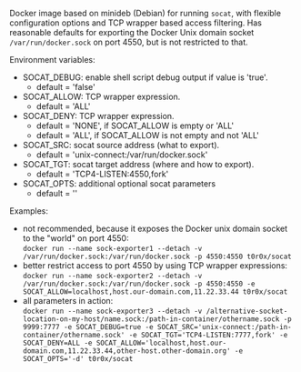 Docker image based on minideb (Debian) for running `socat`, with flexible configuration options and TCP wrapper based access filtering. Has reasonable defaults for exporting the Docker Unix domain socket `/var/run/docker.sock` on port 4550, but is not restricted to that.

Environment variables:
* SOCAT_DEBUG: enable shell script debug output if value is 'true'.
    * default = 'false'
* SOCAT_ALLOW: TCP wrapper expression.
    * default = 'ALL'
* SOCAT_DENY: TCP wrapper expression.
    * default = 'NONE', if SOCAT_ALLOW is empty or 'ALL'
    * default = 'ALL', if SOCAT_ALLOW is not empty and not 'ALL'
* SOCAT_SRC: socat source address (what to export).
    * default = 'unix-connect:/var/run/docker.sock'
* SOCAT_TGT: socat target address (where and how to export).
    * default = 'TCP4-LISTEN:4550,fork'
* SOCAT_OPTS: additional optional socat parameters
    * default = ''

Examples:
* not recommended, because it exposes the Docker unix domain socket to the "world" on port 4550:<br/>
`docker run --name sock-exporter1 --detach -v /var/run/docker.sock:/var/run/docker.sock -p 4550:4550 t0r0x/socat`
* better restrict access to port 4550 by using TCP wrapper expressions:<br/>
`docker run --name sock-exporter2 --detach -v /var/run/docker.sock:/var/run/docker.sock -p 4550:4550 -e SOCAT_ALLOW=localhost,host.our-domain.com,11.22.33.44 t0r0x/socat`
* all parameters in action:<br/>
`docker run --name sock-exporter3 --detach -v /alternative-socket-location-on-my-host/name.sock:/path-in-container/othername.sock -p 9999:7777 -e SOCAT_DEBUG=true -e SOCAT_SRC='unix-connect:/path-in-container/othername.sock' -e SOCAT_TGT='TCP4-LISTEN:7777,fork' -e SOCAT_DENY=ALL -e SOCAT_ALLOW='localhost,host.our-domain.com,11.22.33.44,other-host.other-domain.org' -e SOCAT_OPTS='-d' t0r0x/socat`

